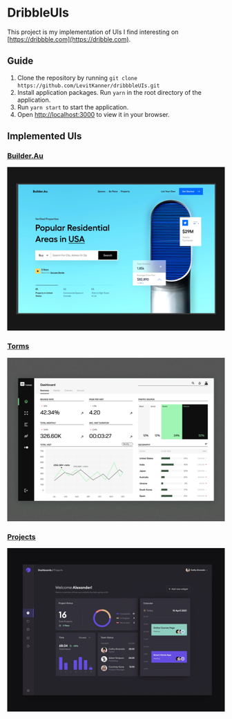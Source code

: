 # DribbleUIs

This project is my implementation of UIs I find interesting on [https://dribbble.com](https://dribble.com).

## Guide
1. Clone the repository by running `git clone https://github.com/LevitKanner/dribbbleUIs.git`
2. Install application packages. Run `yarn` in the root directory of the application.
3. Run `yarn start` to start the application.
4. Open [http://localhost:3000](http://localhost:3000) to view it in your browser.

## Implemented UIs
### [Builder.Au](http://localhost:3000/)
![http://localhost:3000/builder](screenshots/s.png)

### [Torms](http://localhost:3000/torms)
![http://localhost:3000/torms](screenshots/Torms.png)

### [Projects](http://localhost:3000/projects)
![http://localhost:3000/projects](screenshots/project.png)
